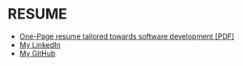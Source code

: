 # RESUME

* [One-Page resume tailored towards software development [PDF]](https://github.com/jfhbrook/resume/raw/master/resume.pdf)
* [My LinkedIn](https://www.linkedin.com/in/joshua-holbrook-27744965/)
* [My GitHub](https://github.com/jfhbrook)

